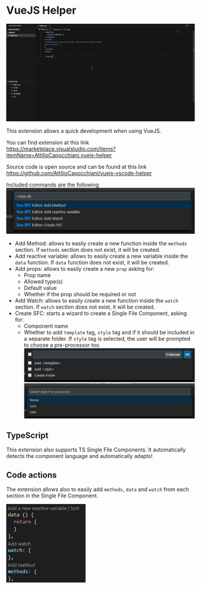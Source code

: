 # VueJS Helper

![demo](asset/demo.gif)

This extension allows a quick development when using VueJS. 

You can find extension at this link https://marketplace.visualstudio.com/items?itemName=AttilioCapocchiani.vuejs-helper

Source code is open source and can be found at this link https://github.com/AttilioCapocchiani/vuejs-vscode-helper

Included commands are the following ![Commands](asset/commands.png)

- Add Method: allows to easily create a new function inside the `methods` section. If `methods` section does not exist, it will be created.
- Add reactive variable: allows to easily create a new variable inside the `data` function. If `data` function does not exist, it will be created.
- Add props: allows to easily create a new `prop` asking for:
    - Prop name
    - Allowed type(s)
    - Default value
    - Whether if the prop should be required or not
- Add Watch: allows to easily create a new function inside the `watch` section. If `watch` section does not exist, it will be created.
- Create SFC: starts a wizard to create a Single File Component, asking for:
    - Component name
    - Whether to add `template` tag, `style` tag and if it should be included in a separate folder. If `style` tag is selected, the user will be prompted to choose a pre-processor too
    ![Wizard](asset/tags.PNG)
    ![Pre-processors](asset/pre-processors.png)

## TypeScript
This extension also supports TS Single File Components. It automatically detects the component language and automatically adapts!


## Code actions
The extension allows also to easily add `methods`, `data` and `watch` from each section in the Single File Component. 

![Lenses](asset/lenses.png)